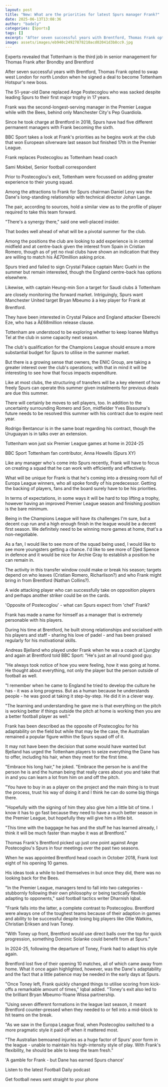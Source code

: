 ```yaml
---
layout: post
title: "New: What are the priorities for latest Spurs manager Frank?"
date: 2025-06-13T13:08:36
author: "badely"
categories: [Sports]
tags: []
excerpt: "After seven successful years with Brentford, Thomas Frank opted to swap west London for north London when he signed a deal to become Tottenham Hotspur"
image: assets/images/eb940c24927878210acd02041d3b8cc9.jpg
---
```


Experts revealed that Tottenham is the third job in senior management for Thomas Frank after Brondby and Brentford

After seven successful years with Brentford, Thomas Frank opted to swap west London for north London when he signed a deal to become Tottenham Hotspur's new boss.

The 51-year-old Dane replaced Ange Postecoglou who was sacked despite leading Spurs to their first major trophy in 17 years.

Frank was the second-longest-serving manager in the Premier League while with the Bees, behind only Manchester City's Pep Guardiola. 

Since he took charge at Brentford in 2018, Spurs have had five different permanent managers with Frank becoming the sixth.

BBC Sport takes a look at Frank's priorities as he begins work at the club that won European silverware last season but finished 17th in the Premier League.

Frank replaces Postecoglou as Tottenham head coach

Sami Mokbel, Senior football correspondent

Prior to Postecoglou's exit, Tottenham were focussed on adding greater experience to their young squad.

Among the attractions to Frank for Spurs chairman Daniel Levy was the Dane's long-standing relationship with technical director Johan Lange.

The pair, according to sources, hold a similar view as to the profile of player required to take this team forward.

"There's a synergy there," said one well-placed insider.

That bodes well ahead of what will be a pivotal summer for the club.

Among the positions the club are looking to add experience is in central midfield and at centre-back given the interest from Spain in Cristian Romero, though as of yet no rival clubs have shown an indication that they are willing to match his Â£70million asking price.

Spurs tried and failed to sign Crystal Palace captain Marc Guehi in the summer but remain interested, though the England centre-back has options elsewhere.

Likewise, with captain Heung-min Son a target for Saudi clubs â Tottenham are closely monitoring the forward market. Intriguingly, Spurs want Manchester United target Bryan Mbeumo â a key player for Frank at Brentford.

They have been interested in Crystal Palace and England attacker Eberechi Eze, who has a Â£68million release clause.

Tottenham are understood to be exploring whether to keep loanee Mathys Tel at the club in some capacity next season.

The club's qualification for the Champions League should ensure a more substantial budget for Spurs to utilise in the summer market.

But there is a growing sense that owners, the ENIC Group, are taking a greater interest over the club's operations; with that in mind it will be interesting to see how that focus impacts expenditure.

Like at most clubs, the structuring of transfers will be a key element of how freely Spurs can operate this summer given instalments for previous deals are due this summer.

There will certainly be moves to sell players, too. In addition to the uncertainty surrounding Romero and Son, midfielder Yves Bissouma's future needs to be resolved this summer with his contract due to expire next year.

Rodrigo Bentancur is in the same boat regarding his contract, though the Uruguayan is in talks over an extension.

Tottenham won just six Premier League games at home in 2024-25

BBC Sport Tottenham fan contributor, Anna Howells (Spurs XY)

Like any manager who's come into Spurs recently, Frank will have to focus on creating a squad that he can work with efficiently and effectively. 

What will be unique for Frank is that he's coming into a dressing room full of Europa League winners, who all spoke fondly of his predecessor. Getting the backing of players, fans and the board surely have to be his priorities.

In terms of expectations, in some ways it will be hard to top lifting a trophy, however having an improved Premier League season and finishing position is the bare minimum. 

Being in the Champions League will have its challenges I'm sure, but a decent cup run and a high enough finish in the league would be a decent first season. We definitely need to be winning more games at home, that's a non-negotiable.

As a fan, I would like to see more of the squad being used, I would like to see more youngsters getting a chance. I'd like to see more of Djed Spence in defence and it would be nice for Archie Gray to establish a position he can remain in.

The activity in this transfer window could make or break his season; targets depend on who leaves (Cristian Romero, Richarlison?) and who Frank might bring in from Brentford (Nathan Collins?). 

A wide attacking player who can successfully take on opposition players and perhaps another striker could be on the cards.

'Opposite of Postecoglou' - what can Spurs expect from 'chef' Frank?

Frank has made a name for himself as a manager that is extremely personable with his players.

During his time at Brentford, he built strong relationships and socialised with his players and staff - sharing his love of padel - and has been praised regularly for his motivational skills.

Andreas Bjelland who played under Frank when he was a coach at Ljungby and again at Brentford told BBC Sport: "He's just an all round good guy.

"He always took notice of how you were feeling, how it was going at home. He thought about everything, not only the player but the person outside of football as well.

"I remember when he came to England he tried to develop the culture he has - it was a long progress. But as a human because he understands people - he was good at taking it step-by-step. He did it in a clever way.

"The learning and understanding he gave me is that everything on the pitch is working better if things outside the pitch at home is working then you are a better football player as well."

Frank has been described as the opposite of Postecoglou for his adaptability on the field but while that may be the case, the Australian remained a popular figure within the Spurs squad off of it.

It may not have been the decision that some would have wanted but Bjelland has urged the Tottenham players to seize everything the Dane has to offer, including his hair, when they meet for the first time.

"Embrace his long hair," he joked. "Embrace the person he is and the person he is and the human being that really cares about you and take that in and you can learn a lot from him on and off the pitch. 

"You have to buy in as a player on the project and the main thing is to trust the process, trust his way of doing it and I think he can do some big things there. 

"Hopefully with the signing of him they also give him a little bit of time. I know it has to go fast because they need to have a much better season in the Premier League, but hopefully they will give him a little bit. 

"This time with the baggage he has and the stuff he has learned already, I think it will be much faster than maybe it was at Brentford."

Thomas Frank's Brentford picked up just one point against Ange Postecoglou's Spurs in four meetings over the past two seasons.

When he was appointed Brentford head coach in October 2018, Frank lost eight of his opening 10 games.

His ideas took a while to bed themselves in but once they did, there was no looking back for the Bees.

"In the Premier League, managers tend to fall into two categories - stubbornly following their own philosophy or being tactically flexible adapting to opponents," said football tactics writer Dharnish Iqbal.

"Frank falls into the latter, a complete contrast to Postecoglou. Brentford were always one of the toughest teams because of their adaption in games and ability to be successful despite losing big players like Ollie Watkins, Christian Eriksen and Ivan Toney.

"With Toney up front, Brentford would use direct balls over the top for quick progression, something Dominic Solanke could benefit from at Spurs."

In 2024-25, following the departure of Toney, Frank had to adapt his style again.

Brentford lost five of their opening 10 matches, all of which came away from home. What it once again highlighted, however, was the Dane's adaptability and the fact that a little patience may be needed in the early days at Spurs.

"Once Toney left, Frank quickly changed things to utilise scoring from kick-offs a remarkable amount of times," Iqbal added. "Toney's exit also led to the brilliant Bryan Mbeumo-Yoane Wissa partnership.

"Using seven different formations in the league last season, it meant Brentford counter-pressed when they needed to or fell into a mid-block to hit teams on the break.

"As we saw in the Europa League final, when Postecoglou switched to a more pragmatic style it paid off when it mattered most.

"The Australian bemoaned injuries as a huge factor of Spurs' poor form in the league - unable to maintain his high-intensity style of play. With Frank's flexibility, he should be able to keep the team fresh."

'A gamble for Frank - but Dane has earned Spurs chance'

Listen to the latest Football Daily podcast

Get football news sent straight to your phone

